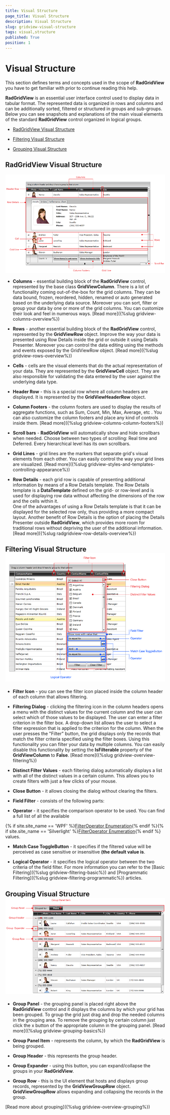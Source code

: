 ```yaml
---
title: Visual Structure
page_title: Visual Structure
description: Visual Structure
slug: gridview-visual-structure
tags: visual,structure
published: True
position: 1
---
```


# Visual Structure


This section defines terms and concepts used in the scope of __RadGridView__ you have to get familiar with prior to continue reading this help.

__RadGridView__ is an essential user interface control used to display data in tabular format. The represented data is organized in rows and columns and can be additionally sorted, filtered or structured in groups and sub-groups. Below you can see snapshots and explanations of the main visual elements of the standard __RadGridView__ control organized in logical groups.

* [RadGridView Visual Structure](#radgridview-visual-structure)

* [Filtering Visual Structure](#filtering-visual-structure)

* [Grouping Visual Structure](#grouping-visual-structure)

## RadGridView Visual Structure
![Rad Grid View Visual Structure 2](images/RadGridView_VisualStructure_2.png)

* __Columns__ - essential building block of the __RadGridView__ control, represented by the base class __GridViewColumn__. There is a lot of functionality coming out-of-the-box for the grid columns. They can be data bound, frozen, reordered, hidden, renamed or auto generated based on the underlying data source. Moreover you can sort, filter or group your data by one or more of the grid columns. You can customize their look and feel in numerous ways. [Read more]({%slug gridview-columns-overview%})

* __Rows__ - another essential building block of the __RadGridView__ control, represented by the __GridViewRow__ object. Improve the way your data is presented using Row Details inside the grid or outside it using Details Presenter. Moreover you can control the data editing using the methods and events exposed by the GridViewRow object. [Read more]({%slug gridview-rows-overview%})

* __Cells__ - cells are the visual elements that do the actual representation of your data. They are represented by the __GridViewCell__ object. They are also responsible for validating the data entered by the user against the underlying data type.
            

* __Header Row__ - this is a special row where all column headers are displayed. It is represented by the __GridViewHeaderRow__ object.
            

* __Column Footers__ - the column footers are used to display the results of aggregate functions, such as Sum, Count, Min, Max, Average, etc . You can also customize the column footers and place any kind of controls inside them. [Read more]({%slug gridview-columns-column-footers%})

* __Scroll bars__ - __RadGridView__ will automatically show and hide scrollbars when needed. Choose between two types of scrolling: Real time and Deferred. Every hierarchical level has its own scrollbars.
            

* __Grid Lines__ - grid lines are the markers that separate grid's visual elements from each other. You can easily control the way your grid lines are visualized. [Read more]({%slug gridview-styles-and-templates-controlling-appearance%})

* __Row Details__ - each grid row is capable of presenting additional information by means of a Row Details template. The Row Details template is a __DataTemplate__ defined on the grid- or row-level and is used for displaying row data without affecting the dimensions of the row and the cells within it.  			  
One of the advantages of using a Row Details template is that it can be displayed for the selected row only, thus providing a more compact layout. Another benefit of Row Details is the option of placing the Details Presenter outside __RadGridView__, which provides more room for traditional rows without depriving the user of the additional information. [Read more]({%slug radgridview-row-details-overview%})

## Filtering Visual Structure![Rad Grid View Visual Structure Filtering](images/RadGridView_VisualStructure_Filtering.png)

* __Filter Icon__ - you can see the filter icon placed inside the column header of each column that allows filtering.
            
* __Filtering Dialog__ - clicking the filtering icon in the column headers opens a menu with the distinct values for the current column and the user can select which of those values to be displayed. The user can enter a filter criterion in the filter box. A drop-down list allows the user to select a filter expression that is applied to the criterion for the column. When the user presses the "Filter" button, the grid displays only the records that match the filter criteria specified using the filter boxes. Using this functionality you can filter your data by multiple columns. You can easily disable this functionality by setting the __IsFilterable__ property of the __GridViewColumn__ to __False__. [Read more]({%slug gridview-overview-filtering%})

* __Distinct Filter Values__ - each filtering dialog automatically displays a list with all of the distinct values in a certain column. This allows you to create filters with just a few clicks of your mouse.            

* __Close Button__ - it allows closing the dialog without clearing the filters.
		
* __Field Filter__ - consists of the following parts:	 
			
* __Operator__ - it specifies the comparison operator to be used. You can find a full list of all the available 
				  
{% if site.site_name == 'WPF' %}[FilterOperator Enumeration](http://www.telerik.com/help/wpf/t_telerik_windows_data_filteroperator.html){% endif %}{% if site.site_name == 'Silverlight' %}[FilterOperator Enumeration](http://www.telerik.com/help/silverlight/t_telerik_windows_data_filteroperator.html){% endif %}
values.				  				

* __Match Case ToggleButton__ - it specifies if the filtered value will be perceived as case sensitive or insensitive __(the default value is__. 
				
* __Logical Operator__ - it specifies the logical operator between the two criteria of the field filter.
For more information you can refer to the [Basic Filtering]({%slug gridview-filtering-basic%}) and [Programmatic Filtering]({%slug gridview-filtering-programmatic%}) articles.		

## Grouping Visual Structure![Rad Grid View Visual Structure 4](images/RadGridView_VisualStructure_4.png)

* __Group Panel__ - the grouping panel is placed right above the __RadGridView__ control and it displays the columns by which your grid has been grouped. To group the grid just drag and drop the needed columns in the grouping area. To remove the grouping by certain column just click the x button of the appropriate column in the grouping panel. [Read more]({%slug gridview-grouping-basics%})

* __Group Panel Item__ - represents the column, by which the __RadGridView__ is being grouped.
            
* __Group Header__ - this represents the group header.		

* __Group Expander__ - using this button, you can expand/collapse the groups in your __RadGridView__.	

* __Group Row__ - this is the UI element that hosts and displays group records, represented by the __GridViewGroupRow__ object. __GridViewGroupRow__ allows expanding and collapsing the records in the group.
            

[Read more about grouping]({%slug gridview-overview-grouping%})
